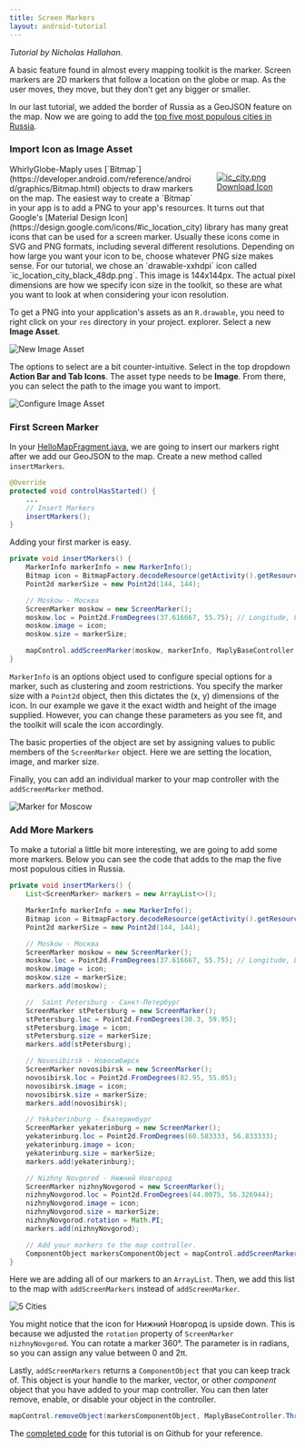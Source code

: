 ```yaml
---
title: Screen Markers
layout: android-tutorial
---
```


*Tutorial by Nicholas Hallahan.*

A basic feature found in almost every mapping toolkit is the marker. Screen markers are 2D markers that follow a location on the globe or map. As the user moves, they move, but they don’t get any bigger or smaller.

In our last tutorial, we added the border of Russia as a GeoJSON feature on the map. Now we are going to add the [top five most populous cities in Russia](https://en.wikipedia.org/wiki/List_of_cities_and_towns_in_Russia_by_population).

### Import Icon as Image Asset

<figure style="float:right;"><a href="https://s3.amazonaws.com/whirlyglobedocs/tutorialsupport/ic_city.png" download><img src="https://s3.amazonaws.com/whirlyglobedocs/tutorialsupport/ic_city.png" alt="ic_city.png" style="max-width:120px;"/></a><figcaption style="text-align:center"><a href="https://s3.amazonaws.com/whirlyglobedocs/tutorialsupport/ic_city.png" download>Download Icon</a></figcaption></figure>WhirlyGlobe-Maply uses [`Bitmap`](https://developer.android.com/reference/android/graphics/Bitmap.html) objects to draw markers on the map. The easiest way to create a `Bitmap` in your app is to add a PNG to your app's resources. It turns out that Google's [Material Design Icon](https://design.google.com/icons/#ic_location_city) library has many great icons that can be used for a screen marker. Usually these icons come in SVG and PNG formats, including several different resolutions. Depending on how large you want your icon to be, choose whatever PNG size makes sense. For our tutorial, we chose an `drawable-xxhdpi` icon called `ic_location_city_black_48dp.png`. This image is 144x144px. The actual pixel dimensions are how we specify icon size in the toolkit, so these are what you want to look at when considering your icon resolution.

To get a PNG into your application's assets as an `R.drawable`, you need to right click on your `res` directory in your project. explorer. Select a new __Image Asset__.

![New Image Asset](resources/image-asset.png)

The options to select are a bit counter-intuitive. Select in the top dropdown __Action Bar and Tab Icons__. The asset type needs to be __Image__. From there, you can select the path to the image you want to import.

![Configure Image Asset](resources/configure-image-asset.png)

### First Screen Marker

In your [HelloMapFragment.java](https://github.com/mousebird/AndroidTutorialProject/blob/8156d82acd42ec2c238fbe06c5658bd4cc796f5b/app/src/main/java/io/theoutpost/helloearth/HelloMapFragment.java#L115), we are going to insert our markers right after we add our GeoJSON to the map. Create a new method called `insertMarkers`.

```java
@Override
protected void controlHasStarted() {
    ...
    // Insert Markers
    insertMarkers();
}
```

Adding your first marker is easy.

```java
private void insertMarkers() {
    MarkerInfo markerInfo = new MarkerInfo();
    Bitmap icon = BitmapFactory.decodeResource(getActivity().getResources(), R.drawable.ic_city);
    Point2d markerSize = new Point2d(144, 144);

    // Moskow - Москва
    ScreenMarker moskow = new ScreenMarker();
    moskow.loc = Point2d.FromDegrees(37.616667, 55.75); // Longitude, Latitude
    moskow.image = icon;
    moskow.size = markerSize;

    mapControl.addScreenMarker(moskow, markerInfo, MaplyBaseController.ThreadMode.ThreadAny);
}
```

`MarkerInfo` is an options object used to configure special options for a marker, such as clustering and zoom restrictions. You specify the marker size with a `Point2d` object, then this dictates the (x, y) dimensions of the icon. In our example we gave it the exact width and height of the image supplied. However, you can change these parameters as you see fit, and the toolkit will scale the icon accordingly.

The basic properties of the object are set by assigning values to public members of the `ScreenMarker` object. Here we are setting the location, image, and marker size.

Finally, you can add an individual marker to your map controller with the `addScreenMarker` method.

![Marker for Moscow](resources/moscow.jpg)

### Add More Markers

To make a tutorial a little bit more interesting, we are going to add some more markers. Below you can see the code that adds to the map the five most populous cities in Russia.

```java
private void insertMarkers() {
    List<ScreenMarker> markers = new ArrayList<>();

    MarkerInfo markerInfo = new MarkerInfo();
    Bitmap icon = BitmapFactory.decodeResource(getActivity().getResources(), R.drawable.ic_city);
    Point2d markerSize = new Point2d(144, 144);

    // Moskow - Москва
    ScreenMarker moskow = new ScreenMarker();
    moskow.loc = Point2d.FromDegrees(37.616667, 55.75); // Longitude, Latitude
    moskow.image = icon;
    moskow.size = markerSize;
    markers.add(moskow);

    //  Saint Petersburg - Санкт-Петербург
    ScreenMarker stPetersburg = new ScreenMarker();
    stPetersburg.loc = Point2d.FromDegrees(30.3, 59.95);
    stPetersburg.image = icon;
    stPetersburg.size = markerSize;
    markers.add(stPetersburg);

    // Novosibirsk - Новосибирск
    ScreenMarker novosibirsk = new ScreenMarker();
    novosibirsk.loc = Point2d.FromDegrees(82.95, 55.05);
    novosibirsk.image = icon;
    novosibirsk.size = markerSize;
    markers.add(novosibirsk);

    // Yekaterinburg - Екатеринбург
    ScreenMarker yekaterinburg = new ScreenMarker();
    yekaterinburg.loc = Point2d.FromDegrees(60.583333, 56.833333);
    yekaterinburg.image = icon;
    yekaterinburg.size = markerSize;
    markers.add(yekaterinburg);

    // Nizhny Novgorod - Нижний Новгород
    ScreenMarker nizhnyNovgorod = new ScreenMarker();
    nizhnyNovgorod.loc = Point2d.FromDegrees(44.0075, 56.326944);
    nizhnyNovgorod.image = icon;
    nizhnyNovgorod.size = markerSize;
    nizhnyNovgorod.rotation = Math.PI;
    markers.add(nizhnyNovgorod);

    // Add your markers to the map controller.
    ComponentObject markersComponentObject = mapControl.addScreenMarkers(markers, markerInfo, MaplyBaseController.ThreadMode.ThreadAny);
}
```

Here we are adding all of our markers to an `ArrayList`. Then, we add this list to the map with `addScreenMarkers` instead of `addScreenMarker`.

![5 Cities](resources/5cities.jpg)

You might notice that the icon for Нижний Новгород is upside down. This is because we adjusted the `rotation` property of `ScreenMarker nizhnyNovgorod`. You can rotate a marker 360°. The parameter is in radians, so you can assign any value between 0 and 2π.

Lastly, `addScreenMarkers` returns a `ComponentObject` that you can keep track of. This object is your handle to the marker, vector, or other *component* object that you have added to your map controller. You can then later remove, enable, or disable your object in the controller.

```java
mapControl.removeObject(markersComponentObject, MaplyBaseController.ThreadMode.ThreadAny);
```

The [completed code](https://github.com/mousebird/AndroidTutorialProject/blob/8156d82acd42ec2c238fbe06c5658bd4cc796f5b/app/src/main/java/io/theoutpost/helloearth/HelloMapFragment.java) for this tutorial is on Github for your reference.
